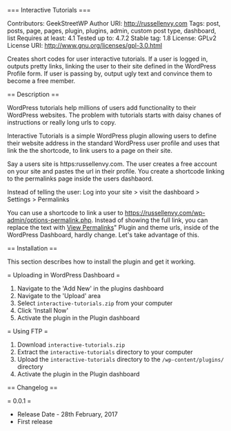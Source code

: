 === Interactive Tutorials ===

Contributors: GeekStreetWP
Author URI: http://russellenvy.com
Tags: post, posts, page, pages, plugin, plugins, admin, custom post type, dashboard, list
Requires at least: 4.1
Tested up to: 4.7.2
Stable tag: 1.8
License: GPLv2
License URI: http://www.gnu.org/licenses/gpl-3.0.html

Creates short codes for user interactive tutorials. If a user is logged in, outputs pretty links, linking the user to their site defined in the WordPress Profile form. If user is passing by, output ugly text and convince them to become a free member.

== Description ==

WordPress tutorials help millions of users add functionality to their WordPress websites. The problem with tutorials starts with daisy chanes of instructions or really long urls to copy. 

Interactive Tutorials is a simple WordPress plugin allowing users to define their website address in the standard WordPress user profile and uses that link the the shortcode, to link users to a page on their site. 

Say a users site is https:russellenvy.com. The user creates a free account on your site and pastes the url in their profile. You create a shortcode linking to the permalinks page inside the users dashbaord. 

Instead of telling the user: Log into your site > visit the dashboard > Settings > Permalinks

You can use a shortcode to link a user to https://russellenvy.com/wp-admin/options-permalink.php. Instead of showing the full link, you can replace the text with <a href="https://russellenvy.com/wp-admin/options-permalink.php">View Permalinks</a>" Plugin and theme urls, inside of the WordPress Dashboard, hardly change. Let's take advantage of this.

== Installation ==

This section describes how to install the plugin and get it working.

= Uploading in WordPress Dashboard =

1. Navigate to the 'Add New' in the plugins dashboard
2. Navigate to the 'Upload' area
3. Select `interactive-tutorials.zip` from your computer
4. Click 'Install Now'
5. Activate the plugin in the Plugin dashboard

= Using FTP =

1. Download `interactive-tutorials.zip`
2. Extract the `interactive-tutorials` directory to your computer
3. Upload the `interactive-tutorials` directory to the `/wp-content/plugins/` directory
4. Activate the plugin in the Plugin dashboard

== Changelog ==

= 0.0.1 =
* Release Date - 28th February, 2017
* First release
